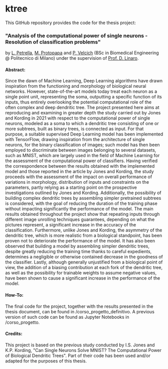 # ktree

This GitHub repository provides the code for the thesis project: 

### "Analysis of the computational power of single neurons - Resolution of classification problems"

by [L. Petrella](mailto:lorenzo.petrella@mail.polimi.it), [M. Protopapa](mailto:margherita.protopapa@mail.polimi.it) and [P. Velcich](mailto:pietro.velcich@mail.polimi.it) (BSc in Biomedical Engineering @ Politecnico di Milano) under the supervision of [Prof. D. Linaro](mailto:daniele.linaro@polimi.it).

#### Abstract:
Since the dawn of Machine Learning, Deep Learning algorithms have drawn inspiration from the functioning and morphology of biological neural networks. However, state-of-the-art models today treat each neuron as a single point unit, representing the soma, outputting a specific function of its inputs, thus entirely overlooking the potential computational role of the often complex and deep dendritic tree. The project presented here aims at reproducing and examining in greater depth the study carried out by Jones and Kording in 2021 with respect to the computational power of single neurons, modeled as a soma to which a dendritic tree consisting of one or more subtrees, built as binary trees, is connected as input.
For that purpose, a suitable supervised Deep Learning model has been implemented with TensorFlow, drawing inspiration from the architecture of single neurons, for the binary classification of images; such model has then been employed to discriminate between images belonging to several datasets, such as MNIST, which are largely used in the field of Machine Learning for the assessment of the computational power of classifiers.
Having verified the correspondence between the results obtained with the implemented model and those reported in the article by Jones and Kording, the study proceeds with the assessment of the impact on overall performance of variations in morphology, distribution of inputs and constraints on the parameters, partly relying as a starting point on the prospective investigations outlined by Jones and Kording. Additionally, the possibility of building complex dendritic trees by assembling simpler pretrained subtrees is considered, with the goal of reducing the duration of the training phase without impacting significantly the performance of the model.
The main results obtained throughout the project show that repeating inputs through different image unrolling techniques guarantees, depending on what the pictures represent, a significant increase in the accuracy of the classification. Furthermore, unlike Jones and Kording, the asymmetry of the dendritic tree, which is more realistic from a biological standpoint, has been proven not to deteriorate the performance of the model. It has also been observed that building a model by assembling simpler dendritic trees, despite greatly reducing the training time thanks to careful expedients, determines a negligible or otherwise contained decrease in the goodness of the classifier. Lastly, although generally unjustified from a biological point of view, the addition of a biasing contribution at each fork of the dendritic tree, as well as the possibility for trainable weights to assume negative values, have been shown to cause a significant increase in the performance of the model.


#### How-To:
The final code for the project, together with the results presented in the thesis document, can be found in /corso_progetto_definitivo.
A previous version of such code can be found as Jupyter Notebooks in /corso_progetto.


#### Credits:

This project is based on the previous study conducted by I.S. Jones and K.P. Kording, "Can Single Neurons Solve MNIST? The Computational Power of Biological Dendritic Trees". Part of their code has been used and/or adapted for the purposes of this thesis.
